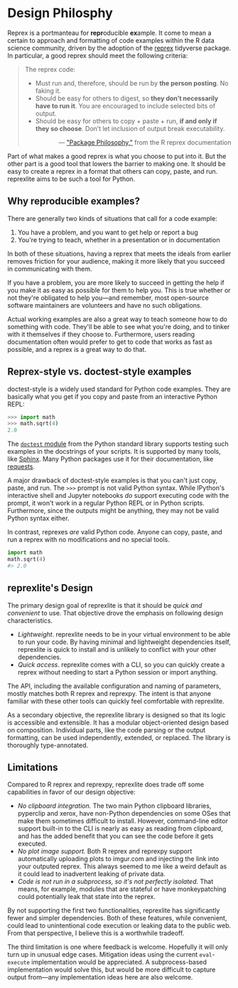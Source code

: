 # Design Philosphy

Reprex is a portmanteau for **repr**oducible **ex**ample. It come to mean a certain to approach and formatting of code examples within the R data science community, driven by the adoption of the [reprex](https://reprex.tidyverse.org/index.html) tidyverse package. In particular, a good reprex should meet the following criteria:

> The reprex code:
>
> - Must run and, therefore, should be run by **the person posting**. No faking it.
> - Should be easy for others to digest, so **they don’t necessarily have to run it**. You are encouraged to include selected bits of output.
> - Should be easy for others to copy + paste + run, **if and only if they so choose**. Don’t let inclusion of output break executability.
>
> <p style="text-align: right">― <a href="https://reprex.tidyverse.org/articles/reprex-dos-and-donts.html#package-philosophy">"Package Philosophy,"</a> from the R reprex documentation</p>

Part of what makes a good reprex is what you choose to put into it. But the other part is a good tool that lowers the barrier to making one. It should be easy to create a reprex in a format that others can copy, paste, and run. reprexlite aims to be such a tool for Python.

## Why reproducible examples?

There are generally two kinds of situations that call for a code example:

1. You have a problem, and you want to get help or report a bug
2. You're trying to teach, whether in a presentation or in documentation

In both of these situations, having a reprex that meets the ideals from earlier removes friction for your audience, making it more likely that you succeed in communicating with them.

If you have a problem, you are more likely to succeed in getting the help if you make it as easy as possible for them to help you. This is true whether or not they're obligated to help you—and remember, most open-source software maintainers are volunteers and have no such obligations.

Actual working examples are also a great way to teach someone how to do something with code. They'll be able to see what you're doing, and to tinker with it themselves if they choose to. Furthermore, users reading documentation often would prefer to get to code that works as fast as possible, and a reprex is a great way to do that.

## Reprex-style vs. doctest-style examples

doctest-style is a widely used standard for Python code examples. They are basically what you get if you copy and paste from an interactive Python REPL:

```python
>>> import math
>>> math.sqrt(4)
2.0
```

The [`doctest` module](https://docs.python.org/3/library/doctest.html) from the Python standard library supports testing such examples in the docstrings of your scripts. It is supported by many tools, like [Sphinx](https://www.sphinx-doc.org/en/1.4.9/markup/code.html). Many Python packages use it for their documentation, like [requests](https://requests.readthedocs.io/en/master/).

A major drawback of doctest-style examples is that you can't just copy, paste, and run. The `>>>` prompt is not valid Python syntax. While IPython's interactive shell and Jupyter notebooks _do_ support executing code with the prompt, it won't work in a regular Python REPL or in Python scripts. Furthermore, since the outputs might be anything, they may not be valid Python syntax either.

In contrast, reprexes _are_ valid Python code. Anyone can copy, paste, and run a reprex with no modifications and no special tools.

```python
import math
math.sqrt(4)
#> 2.0
```

## reprexlite's Design

The primary design goal of reprexlite is that it should be *quick and convenient* to use. That objective drove the emphasis on following design characteristics.

- *Lightweight*. reprexlite needs to be in your virtual environment to be able to run your code. By having minimal and lightweight dependencies itself, reprexlite is quick to install and is unlikely to conflict with your other dependencies.
- *Quick access*. reprexlite comes with a CLI, so you can quickly create a reprex without needing to start a Python session or import anything.

The API, including the available configuration and naming of parameters, mostly matches both R reprex and reprexpy. The intent is that anyone familiar with these other tools can quickly feel comfortable with reprexlite.

As a secondary objective, the reprexlite library is designed so that its logic is accessible and extensible. It has a modular object-oriented design based on composition. Individual parts, like the code parsing or the output formatting, can be used independently, extended, or replaced. The library is thoroughly type-annotated.

## Limitations

Compared to R reprex and reprexpy, reprexlite does trade off some capabilities in favor of our design objective:

- *No clipboard integration.* The two main Python clipboard libraries, pyperclip and xerox, have non-Python dependencies on some OSes that make them sometimes difficult to install. However, command-line editor support built-in to the CLI is nearly as easy as reading from clipboard, and has the added benefit that you can see the code before it gets executed.
- *No plot image support.* Both R reprex and reprexpy support automatically uploading plots to imgur.com and injecting the link into your outputed reprex. This always seemed to me like a weird default as it could lead to inadvertent leaking of private data.
- *Code is not run in a subprocess, so it's not perfectly isolated.* That means, for example, modules that are stateful or have monkeypatching could potentially leak that state into the reprex.

By not supporting the first two functionalities, reprexlite has significantly fewer and simpler dependencies. Both of these features, while convenient, could lead to unintentional code execution or leaking data to the public web. From that perspective, I believe this is a worthwhile tradeoff.

The third limitation is one where feedback is welcome. Hopefully it will only turn up in unusual edge cases. Mitigation ideas using the current `eval`-`execute` implementation would be appreciated. A subprocess-based implementation would solve this, but would be more difficult to capture output from—any implementation ideas here are also welcome.
